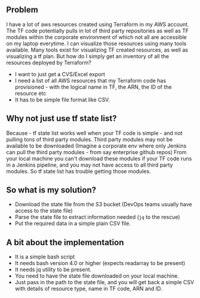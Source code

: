 ## Problem

I have a lot of aws resources created using Terraform in my AWS account. The TF code potentially pulls in lot of third party repositories as well as TF modules within the corporate environment of which not all are accessible on my laptop everytime. 
I can visualize those resources using many tools available. Many tools exist for visualizing TF created resources, as well as visualizing a tf plan.
But how do I simply get an inventory of all the resources deployed by Terraform?
 - I want to just get a CVS/Excel export
 - I need a list of all AWS resources that my Terraform code has provisioned - with the logical name in TF, the ARN, the ID of the resource etc
 - It has to be simple file format like CSV.

## Why not just use tf state list?

Because - tf state list works well when your TF code is simple - and not pulling tons of third party modules.
Third party modules may not be available to be downloaded (Imagine a corporate env where only Jenkins can pull the third party modules - from say enterprise github repos)
From your local machine you can't download these modules if your TF code runs in a Jenkins pipeline, and you may not have access to all third party modules. So tf state list has trouble getting those modules.

## So what is my solution?
 - Download the state file from the S3 bucket (DevOps teams usually have access to the state file)
 - Parse the state file to extract information needed (`jq` to the rescue)
 - Put the required data in a simple plain CSV file.

## A bit about the implementation
 - It is a simple bash script
 - It needs bash version 4.0 or higher (expects readarray to be present)
 - It needs jq utility to be present.
 - You need to have the state file downloaded on your local machine.
 - Just pass in the path to the state file, and you will get back a simple CSV with details of resource type, name in TF code, ARN and ID.



